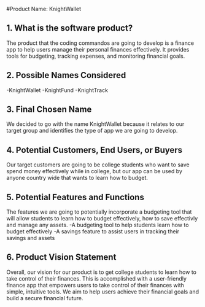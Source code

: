 #Product Name: KnightWallet

## 1. What is the software product?
The product that the coding commandos are going to develop is a finance app to help users manage their personal finances effectively. It provides tools for budgeting, tracking expenses, and monitoring financial goals.

## 2. Possible Names Considered
-KnightWallet 
-KnightFund
-KnightTrack

## 3. Final Chosen Name
We decided to go with the name KnightWallet because it relates to our target group and identifies the type of app we are going to develop.

## 4. Potential Customers, End Users, or Buyers
Our target customers are going to be college students who want to save spend money effectively while in college, but our app can be used by anyone country wide that wants to learn how to budget.

## 5. Potential Features and Functions
The features we are going to potentially incorporate a budgeting tool that will allow students to learn how to budget effectively, how to save effectivly and manage any assets.
-A budgeting tool to help students learn how to budget effectively
-A savings feature to assist users in tracking their savings and assets

## 6. Product Vision Statement
Overall, our vision for our product is to get college students to learn how to take control of their finances.  This is accomplished with a user-friendly finance app that empowers users to take control of their finances with simple, intuitive tools.  We aim to help users achieve their financial goals and build a secure financial future.
